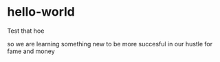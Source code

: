 # hello-world
Test that hoe

so we are learning something new to be more succesful in our hustle for fame and money
